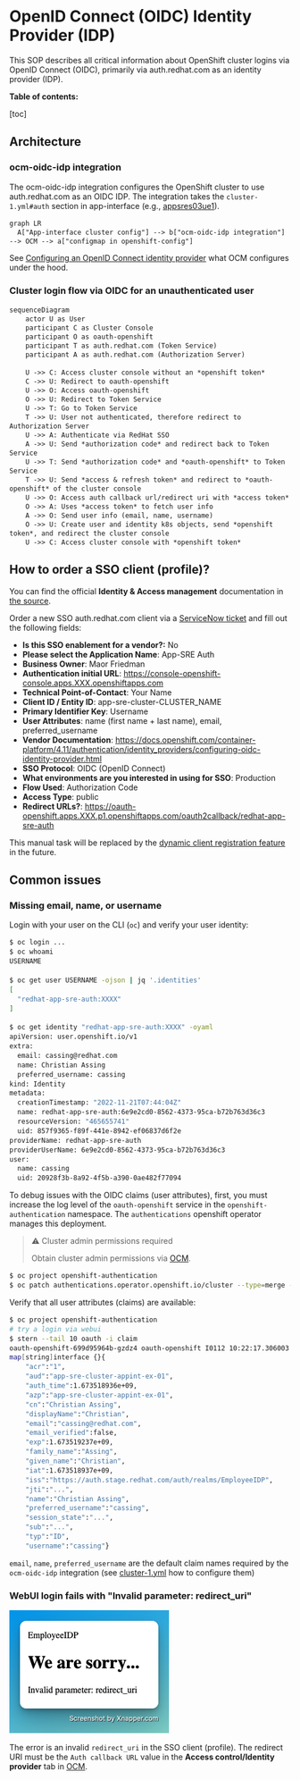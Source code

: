 # OpenID Connect (OIDC) Identity Provider (IDP)

This SOP describes all critical information about OpenShift cluster logins via OpenID Connect (OIDC), primarily via auth.redhat.com as an identity provider (IDP).

**Table of contents:**

[toc]

## Architecture

### ocm-oidc-idp integration

The ocm-oidc-idp integration configures the OpenShift cluster to use auth.redhat.com as an OIDC IDP. The integration takes the `cluster-1.yml#auth` section in app-interface (e.g., [appsres03ue1](https://gitlab.cee.redhat.com/service/app-interface/-/blob/master/data/openshift/appsres03ue1/cluster.yml#L17)).


```mermaid
graph LR
  A["App-interface cluster config"] --> b["ocm-oidc-idp integration"] --> OCM --> a["configmap in openshift-config"]
```

See [Configuring an OpenID Connect identity provider](https://docs.openshift.com/container-platform/4.11/authentication/identity_providers/configuring-oidc-identity-provider.html) what OCM configures under the hood.

### Cluster login flow via OIDC for an unauthenticated user

```mermaid
sequenceDiagram
    actor U as User
    participant C as Cluster Console
    participant O as oauth-openshift
    participant T as auth.redhat.com (Token Service)
    participant A as auth.redhat.com (Authorization Server)

    U ->> C: Access cluster console without an *openshift token*
    C ->> U: Redirect to oauth-openshift
    U ->> O: Access oauth-openshift
    O ->> U: Redirect to Token Service
    U ->> T: Go to Token Service
    T ->> U: User not authenticated, therefore redirect to Authorization Server
    U ->> A: Authenticate via RedHat SSO
    A ->> U: Send *authorization code* and redirect back to Token Service
    U ->> T: Send *authorization code* and *oauth-openshift* to Token Service
    T ->> U: Send *access & refresh token* and redirect to *oauth-openshift* of the cluster console
    U ->> O: Access auth callback url/redirect uri with *access token*
    O ->> A: Uses *access token* to fetch user info
    A ->> O: Send user info (email, name, username)
    O ->> U: Create user and identity k8s objects, send *openshift token*, and redirect the cluster console
    U ->> C: Access cluster console with *openshift token*
```

## How to order a SSO client (profile)?

You can find the official **Identity & Access management** documentation in [the source](https://source.redhat.com/groups/public/identity-access-management/identity__access_management_wiki/how_to_get_sso_for_your_application_or_vendor).

Order a new SSO auth.redhat.com client via a [ServiceNow ticket](https://redhat.service-now.com/help?id=sc_cat_item&sys_id=33995e691b4809587f9bfc8f034bcb2e) and fill out the following fields:

* **Is this SSO enablement for a vendor?:** No
* **Please select the Application Name**: App-SRE Auth
* **Business Owner**: Maor Friedman
* **Authentication initial URL**: https://console-openshift-console.apps.XXX.openshiftapps.com
* **Technical Point-of-Contact**: Your Name
* **Client ID / Entity ID**: app-sre-cluster-CLUSTER_NAME
* **Primary Identifier Key**: Username
* **User Attributes**: name (first name + last name), email, preferred_username
* **Vendor Documentation**: https://docs.openshift.com/container-platform/4.11/authentication/identity_providers/configuring-oidc-identity-provider.html
* **SSO Protocol**: OIDC (OpenID Connect)
* **What environments are you interested in using for SSO**: Production
* **Flow Used**: Authorization Code
* **Access Type**: public
* **Redirect URLs?**: https://oauth-openshift.apps.XXX.p1.openshiftapps.com/oauth2callback/redhat-app-sre-auth

This manual task will be replaced by the [dynamic client registration feature](https://issues.redhat.com/browse/ITIAM-4261) in the future.

## Common issues

### Missing email, name, or username

Login with your user on the CLI (`oc`) and verify your user identity:

```bash
$ oc login ...
$ oc whoami
USERNAME

$ oc get user USERNAME -ojson | jq '.identities'
[
  "redhat-app-sre-auth:XXXX"
]

$ oc get identity "redhat-app-sre-auth:XXXX" -oyaml
apiVersion: user.openshift.io/v1
extra:
  email: cassing@redhat.com
  name: Christian Assing
  preferred_username: cassing
kind: Identity
metadata:
  creationTimestamp: "2022-11-21T07:44:04Z"
  name: redhat-app-sre-auth:6e9e2cd0-8562-4373-95ca-b72b763d36c3
  resourceVersion: "465655741"
  uid: 857f9365-f89f-441e-8942-ef06837d6f2e
providerName: redhat-app-sre-auth
providerUserName: 6e9e2cd0-8562-4373-95ca-b72b763d36c3
user:
  name: cassing
  uid: 20928f3b-8a92-4f5b-a390-0ae482f77094
```

To debug issues with the OIDC claims (user attributes), first, you must increase the log level of the `oauth-openshift` service in the `openshift-authentication` namespace. The `authentications` openshift operator manages this deployment.

> :warning: Cluster admin permissions required
>
> Obtain cluster admin permissions via [OCM](https://console.redhat.com).

```bash
$ oc project openshift-authentication
$ oc patch authentications.operator.openshift.io/cluster --type=merge -p '{"spec": {"logLevel": "TraceAll"}}'
```

Verify that all user attributes (claims) are available:

```bash
$ oc project openshift-authentication
# try a login via webui
$ stern --tail 10 oauth -i claim
oauth-openshift-699d95964b-gzdz4 oauth-openshift I0112 10:22:17.306003       1 openid.go:195] openid claims:
map[string]interface {}{
    "acr":"1",
    "aud":"app-sre-cluster-appint-ex-01",
    "auth_time":1.673518936e+09,
    "azp":"app-sre-cluster-appint-ex-01",
    "cn":"Christian Assing",
    "displayName":"Christian",
    "email":"cassing@redhat.com",
    "email_verified":false,
    "exp":1.673519237e+09,
    "family_name":"Assing",
    "given_name":"Christian",
    "iat":1.673518937e+09,
    "iss":"https://auth.stage.redhat.com/auth/realms/EmployeeIDP",
    "jti":"...",
    "name":"Christian Assing",
    "preferred_username":"cassing",
    "session_state":"...",
    "sub":"...",
    "typ":"ID",
    "username":"cassing"}
```
`email`, `name`, `preferred_username` are the default claim names required by the `ocm-oidc-idp` integration (see [cluster-1.yml](https://github.com/app-sre/qontract-schemas/blob/main/schemas/openshift/cluster-1.yml#L83) how to configure them)

### WebUI login fails with "Invalid parameter: redirect_uri"

<img src="images/oidc_invaild_parameter.png">

The error is an invalid `redirect_uri` in the SSO client (profile). The redirect URI must be the `Auth callback URL` value in the **Access control/Identity provider** tab in [OCM](https://console.redhat.com).
